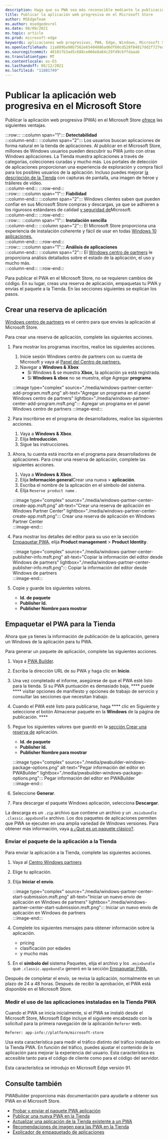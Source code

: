 ```yaml
---
description: Haga que su PWA sea más reconocible mediante la publicación en el Microsoft Store
title: Publicar la aplicación web progresiva en el Microsoft Store
author: MSEdgeTeam
ms.author: msedgedevrel
ms.date: 08/09/2021
ms.topic: article
ms.prod: microsoft-edge
keywords: aplicaciones web progresivas, PWA, Edge, Windows, Microsoft Store
ms.openlocfilehash: 11a889ba98b7562e65484086ad6df60cd528f84817dd2f727ea0f2713a068204
ms.sourcegitcommit: 48101fb3ad5c688ce066e8a64c29fd9cbffdaaab
ms.translationtype: MT
ms.contentlocale: es-ES
ms.lasthandoff: 08/12/2021
ms.locfileid: "11881749"
---
```

# <a name="publish-your-progressive-web-app-to-the-microsoft-store"></a>Publicar la aplicación web progresiva en el Microsoft Store  

Publicar la aplicación web progresiva \(PWA\) en el Microsoft Store [ofrece][WindowsUwpPublishIndex] las siguientes ventajas.  

:::row:::
   :::column span="1":::
      **Detectabilidad**  
   :::column-end:::
   :::column span="2":::
      Los usuarios buscan aplicaciones de forma natural en la tienda de aplicaciones.  Al publicar en el Microsoft Store, millones de Windows usuarios pueden descubrir su PWA junto con otras Windows aplicaciones.  La Tienda muestra aplicaciones a través de categorías, colecciones curadas y mucho más.  Los portales de detección de aplicaciones proporcionan una experiencia de exploración y compra fácil para los posibles usuarios de la aplicación.  Incluso puedes mejorar [la descripción de la Tienda][WindowsUwpPublishAppScreenshotsImages] con capturas de pantalla, una imagen de héroe y tráileres de vídeo.  
   :::column-end:::
:::row-end:::  
:::row:::
   :::column span="1":::
      **Fiabilidad**  
   :::column-end:::
   :::column span="2":::
      Windows clientes saben que pueden confiar en sus Microsoft Store compras y descargas, ya que se adhieren a los rigurosos estándares de calidad [y seguridad de][LegalWindowsAgreementsStorePolicies]Microsoft.  
   :::column-end:::
:::row-end:::  
:::row:::
   :::column span="1":::
      **Instalación sencilla**  
   :::column-end:::
   :::column span="2":::
      El Microsoft Store proporciona una experiencia de instalación coherente y fácil de usar en todas [Windows 10 aplicaciones.][MicrosoftStoreAppsWindows]  
   :::column-end:::
:::row-end:::  
:::row:::
   :::column span="1":::
      **Análisis de aplicaciones**  
   :::column-end:::
   :::column span="2":::
      El [Windows centro de partners][WindowsUwpPublishIndex] le [][WindowsUwpPublishAnalytics] proporciona análisis detallados sobre el estado de la aplicación, el uso y mucho más.  
   :::column-end:::
:::row-end:::  

Para publicar el PWA en el Microsoft Store, no se requieren cambios de código.  En su lugar, creas una reserva de aplicación, empaquetas tu PWA y envías el paquete a la Tienda.  En las secciones siguientes se explican los pasos.   

## <a name="create-an-app-reservation"></a>Crear una reserva de aplicación  

[Windows centro de partners][MicrosoftPartnerDashboardWindowsOverview] es el centro para que envíes la aplicación al Microsoft Store.  

Para crear una reserva de aplicación, complete las siguientes acciones.  

1.  Para mostrar los programas inscritos, realice las siguientes acciones.  
    1.  Inicie sesión Windows centro de partners con su cuenta de Microsoft y vaya al [Panel del Centro de partners.][MicrosoftPartnerDashboardHome]  
    1.  Navegar a **Windows & Xbox**  
        *   Si Windows & se muestra **Xbox,** la aplicación ya está registrada.  
        *   Si **Windows & xbox** no se muestra, elige Agregar **programa**.  
    
    :::image type="complex" source="./media/windows-partner-center-add-program.msft.png" alt-text="Agregar un programa en el panel Windows centro de partners" lightbox="./media/windows-partner-center-add-program.msft.png":::
       Agregar un programa en el panel Windows centro de partners
    :::image-end:::  
    
1.  Para inscribirse en el programa de desarrolladores, realice las siguientes acciones.  
    1.  Vaya a **Windows & Xbox**.  
    1.  Elija **Introducción**.  
    1.  Sigue las instrucciones.  
1.  Ahora, tu cuenta está inscrita en el programa para desarrolladores de aplicaciones. Para crear una reserva de aplicación, complete las siguientes acciones.  
    1.  Vaya a **Windows & Xbox**.  
    1.  Elija **Información general**Crear una nueva  >  **aplicación**.  
    1.  Escriba el nombre de la aplicación en el símbolo del sistema.  
    1.  Elija `Reserve product name` .  
        
    :::image type="complex" source="./media/windows-partner-center-create-app.msft.png" alt-text="Crear una reserva de aplicación en Windows Partner Center" lightbox="./media/windows-partner-center-create-app.msft.png":::
       Crear una reserva de aplicación en Windows Partner Center  
    :::image-end:::  
    
1.  Para mostrar los detalles del editor para su uso en la sección [Empaquetar PWA,](#package-your-pwa-for-the-store) elija **Product management**  >  **Product Identity**.  
    
    :::image type="complex" source="./media/windows-partner-center-publisher-info.msft.png" alt-text="Copiar la información del editor desde Windows de partners" lightbox="./media/windows-partner-center-publisher-info.msft.png":::
       Copiar la información del editor desde Windows de partners  
    :::image-end:::  
    
1.  Copie y guarde los siguientes valores.  
    *   **Id. de paquete**  
    *   **Publisher Id.**  
    *   **Publisher Nombre para mostrar**  
        
## <a name="package-your-pwa-for-the-store"></a>Empaquetar el PWA para la Tienda 

Ahora que ya tienes la información de publicación de la aplicación, genera un Windows de la aplicación para tu PWA.

Para generar un paquete de aplicación, complete las siguientes acciones.  

1.  Vaya a [PWA Builder][PwabuilderMain].  
1.  Escriba la dirección URL de su PWA y haga clic en **Inicio**.  
1.  Una vez completado el informe, asegúrese de que el PWA esté listo para la tienda. Si su PWA puntuación es demasiado baja, **** puede **** visitar opciones de manifiesto y opciones de trabajo de servicio y consultar las secciones que necesitan trabajo.
1.  Cuando el PWA esté listo para publicarse, haga **** clic en Siguiente y seleccione el botón Almacenar paquete en la **Windows** de la página de publicación. ****
1.  Pegue los siguientes valores que guardó en la [sección Crear una reserva de](#create-an-app-reservation) aplicación.  
    *   **Id. de paquete**  
    *   **Publisher Id.**  
    *   **Publisher Nombre para mostrar**  
        
    :::image type="complex" source="./media/pwabuilder-windows-package-options.png" alt-text="Pegar información del editor en PWABuilder" lightbox="./media/pwabuilder-windows-package-options.png":::
       Pegar información del editor en PWABuilder  
    :::image-end:::  
    
1.  Seleccione **Generar**.  
1.  Para descargar el paquete Windows aplicación, selecciona **Descargar**.

La descarga es un `.zip` archivo que contiene un archivo y un `.msixbundle` `.classic.appxbundle` archivo.  Los dos paquetes de aplicaciones permiten que PWA se ejecuten en una amplia variedad de Windows versiones.  Para obtener más información, vaya [a ¿Qué es un paquete clásico?][GithubPwaBuilderPwabuilderWindowsChromiumDocsClassicPackageMd].  

### <a name="submit-your-app-package-to-the-store"></a>Enviar el paquete de la aplicación a la Tienda  

Para enviar la aplicación a la Tienda, complete las siguientes acciones.  

1.  Vaya al [Centro Windows partners][MicrosoftPartnerDashboardWindowsOverview] 
1.  Elige tu aplicación.  
1.  Elija **Iniciar el envío**.  
    
    :::image type="complex" source="./media/windows-partner-center-start-submission.msft.png" alt-text="Iniciar un nuevo envío de aplicación en Windows de partners" lightbox="./media/windows-partner-center-start-submission.msft.png":::
       Iniciar un nuevo envío de aplicación en Windows de partners  
    :::image-end:::  
    
1.  Complete los siguientes mensajes para obtener información sobre la aplicación.
    *   pricing  
    *   clasificación por edades  
    *   y mucho más  
        
1.  En el **símbolo del** sistema Paquetes, elija el archivo y los `.msixbundle` que `.classic.appxbundle` generó en la sección [Empaquetar PWA.](#package-your-pwa-for-the-store)  
    
Después de completar el envío, se revisa la aplicación, normalmente en un plazo de 24 a 48 horas.  Después de recibir la aprobación, el PWA está disponible en el Microsoft Store.  

### <a name="measure-usage-of-your-store-installed-pwa"></a>Medir el uso de las aplicaciones instaladas en la Tienda PWA

Cuando el PWA se inicia inicialmente, si el PWA se instaló desde el Microsoft Store, Microsoft Edge incluye el siguiente encabezado con la solicitud para la primera navegación de la aplicación `Referer` web.

```
Referer: app-info://platform/microsoft-store
```

Usa esta característica para medir el tráfico distinto del tráfico instalado en la Tienda PWA.  En función del tráfico, puedes ajustar el contenido de la aplicación para mejorar la experiencia del usuario.  Esta característica es accesible tanto para el código de cliente como para el código del servidor.

Esta característica se introdujo en Microsoft Edge versión 91.

## <a name="see-also"></a>Consulte también  

PWABuilder proporciona más documentación para ayudarle a obtener sus PWA en el Microsoft Store.  

*   [Probar y enviar el paquete PWA aplicación][GithubPwaBuilderPwabuilderWindowsChromiumDocsNextStepsMd]  
*   [Publicar una nueva PWA en la Tienda][GithubPwaBuilderPwabuilderWindowsChromiumDocsPublishNewAppMd]  
*   [Actualizar una aplicación de la Tienda existente a un PWA][GithubPwaBuilderPwabuilderWindowsChromiumDocsUpdateExistingAppMd]  
*   [Recomendaciones de imagen para las PWA en la Tienda][GithubPwaBuilderPwabuilderWindowsChromiumDocsImageRecommendationsMd]  
*   [Explicador de empaquetado de aplicaciones][GithubPwaBuilderPwabuilderWindowsChromiumDocsClassicPackageMd]  

<!-- links -->  

[LegalWindowsAgreementsStorePolicies]: /legal/windows/agreements/store-policies "Microsoft Store Directivas | Microsoft Docs"  

[WindowsUwpPublishAnalytics]: /windows/uwp/publish/analytics "Analizar el rendimiento de la aplicación | Microsoft Docs"  
[WindowsUwpPublishAppScreenshotsImages]: /windows/uwp/publish/app-screenshots-and-images "Capturas de pantalla, imágenes y tráileres de la aplicación | Microsoft Docs"  
[WindowsUwpPublishIndex]: /windows/uwp/publish/index "Publicar Windows aplicaciones y juegos | Microsoft Docs"  

[MicrosoftPartnerDashboardHome]: https://partner.microsoft.com/dashboard/home "Inicio | Centro de partners de Microsoft"  
[MicrosoftPartnerDashboardWindowsOverview]: https://partner.microsoft.com/dashboard/windows/overview "Recursos para partners | Centro de partners de Microsoft"  

[MicrosoftStoreAppsWindows]: https://www.microsoft.com/store/apps/windows "Windows Aplicaciones | Microsoft Store"  

[WindowsBlogWindowsdeveloperHostedAppModel]: https://blogs.windows.com/windowsdeveloper/hosted-app-model "Hosted App Model | Windows Blog para desarrolladores"  

[GithubPwaBuilderPwabuilderWindowsChromiumDocsClassicPackageMd]: https://github.com/pwa-builder/pwabuilder-windows-chromium-docs/blob/master/classic-package.md "¿Qué es un paquete clásico? | GitHub"  
[GithubPwaBuilderPwabuilderWindowsChromiumDocsImageRecommendationsMd]: https://github.com/pwa-builder/pwabuilder-windows-chromium-docs/blob/master/image-recommendations.md "Recomendaciones de imagen para Windows PWA paquetes | GitHub"  
[GithubPwaBuilderPwabuilderWindowsChromiumDocsNextStepsMd]: https://github.com/pwa-builder/pwabuilder-windows-chromium-docs/blob/master/next-steps.md "Pasos siguientes para obtener el PWA en el Microsoft Store | GitHub"  
[GithubPwaBuilderPwabuilderWindowsChromiumDocsPublishNewAppMd]: https://github.com/pwa-builder/pwabuilder-windows-chromium-docs/blob/master/publish-new-app.md "Publicar una nueva aplicación en la tienda | GitHub"  
[GithubPwaBuilderPwabuilderWindowsChromiumDocsUpdateExistingAppMd]: https://github.com/pwa-builder/pwabuilder-windows-chromium-docs/blob/master/update-existing-app.md "Actualizar una aplicación existente en la tienda | GitHub"  

[PwabuilderMain]: https://www.pwabuilder.com "PWABuilder"  
